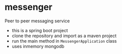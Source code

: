 # messenger
Peer to peer messaging service

- this is a spring boot project
- clone the repository and import as a maven project
- run the main method in `MessengerApplication` class
- uses inmemory mongodb
